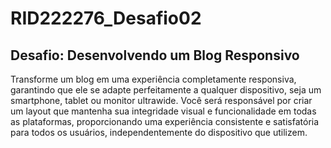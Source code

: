 # RID222276_Desafio02
## Desafio: Desenvolvendo um Blog Responsivo
Transforme um blog em uma experiência completamente responsiva, garantindo que ele se adapte perfeitamente a qualquer dispositivo, seja um smartphone, tablet ou monitor ultrawide. Você será responsável por criar um layout que mantenha sua integridade visual e funcionalidade em todas as plataformas, proporcionando uma experiência consistente e satisfatória para todos os usuários, independentemente do dispositivo que utilizem.
